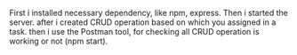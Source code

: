 First i installed necessary dependency, like npm, express.
Then i started the server.
after i created CRUD operation based on which you assigned in a task.
then i use the Postman tool, for checking all CRUD operation is working or not (npm start).
